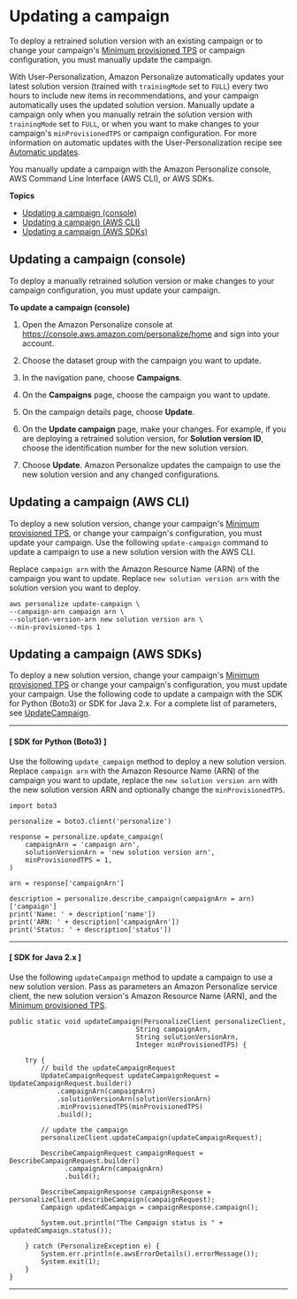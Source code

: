 # Updating a campaign<a name="update-campaigns"></a>

To deploy a retrained solution version with an existing campaign or to change your campaign's [Minimum provisioned TPS](campaigns.md#min-tps-auto-scaling) or campaign configuration, you must manually update the campaign\. 

 With User\-Personalization, Amazon Personalize automatically updates your latest solution version \(trained with `trainingMode` set to `FULL`\) every two hours to include new items in recommendations, and your campaign automatically uses the updated solution version\. Manually update a campaign only when you manually retrain the solution version with `trainingMode` set to `FULL`, or when you want to make changes to your campaign's `minProvisionedTPS` or campaign configuration\. For more information on automatic updates with the User\-Personalization recipe see [Automatic updates](native-recipe-new-item-USER_PERSONALIZATION.md#automatic-updates)\. 

You manually update a campaign with the Amazon Personalize console, AWS Command Line Interface \(AWS CLI\), or AWS SDKs\.

**Topics**
+ [Updating a campaign \(console\)](#update-campaign-console)
+ [Updating a campaign \(AWS CLI\)](#update-campaign-cli)
+ [Updating a campaign \(AWS SDKs\)](#update-campaign-sdk)

## Updating a campaign \(console\)<a name="update-campaign-console"></a>

To deploy a manually retrained solution version or make changes to your campaign configuration, you must update your campaign\.

**To update a campaign \(console\)**

1. Open the Amazon Personalize console at [https://console\.aws\.amazon\.com/personalize/home](https://console.aws.amazon.com/personalize/home) and sign into your account\.

1.  Choose the dataset group with the campaign you want to update\. 

1. In the navigation pane, choose **Campaigns**\.

1. On the **Campaigns** page, choose the campaign you want to update\.

1. On the campaign details page, choose **Update**\.

1. On the **Update campaign** page, make your changes\. For example, if you are deploying a retrained solution version, for **Solution version ID**, choose the identification number for the new solution version\.

1. Choose **Update**\. Amazon Personalize updates the campaign to use the new solution version and any changed configurations\.

## Updating a campaign \(AWS CLI\)<a name="update-campaign-cli"></a>

To deploy a new solution version, change your campaign's [Minimum provisioned TPS](campaigns.md#min-tps-auto-scaling), or change your campaign's configuration, you must update your campaign\. Use the following `update-campaign` command to update a campaign to use a new solution version with the AWS CLI\. 

Replace `campaign arn` with the Amazon Resource Name \(ARN\) of the campaign you want to update\. Replace `new solution version arn` with the solution version you want to deploy\. 

```
aws personalize update-campaign \
--campaign-arn campaign arn \
--solution-version-arn new solution version arn \
--min-provisioned-tps 1
```

## Updating a campaign \(AWS SDKs\)<a name="update-campaign-sdk"></a>

To deploy a new solution version, change your campaign's [Minimum provisioned TPS](campaigns.md#min-tps-auto-scaling) or change your campaign's configuration, you must update your campaign\. Use the following code to update a campaign with the SDK for Python \(Boto3\) or SDK for Java 2\.x\. For a complete list of parameters, see [UpdateCampaign](API_UpdateCampaign.md)\. 

------
#### [ SDK for Python \(Boto3\) ]

Use the following `update_campaign` method to deploy a new solution version\. Replace `campaign arn` with the Amazon Resource Name \(ARN\) of the campaign you want to update, replace the `new solution version arn` with the new solution version ARN and optionally change the `minProvisionedTPS`\.

```
import boto3

personalize = boto3.client('personalize')

response = personalize.update_campaign(
    campaignArn = 'campaign arn',
    solutionVersionArn = 'new solution version arn',
    minProvisionedTPS = 1,
)

arn = response['campaignArn']

description = personalize.describe_campaign(campaignArn = arn)['campaign']
print('Name: ' + description['name'])
print('ARN: ' + description['campaignArn'])
print('Status: ' + description['status'])
```

------
#### [ SDK for Java 2\.x ]

Use the following `updateCampaign` method to update a campaign to use a new solution version\. Pass as parameters an Amazon Personalize service client, the new solution version's Amazon Resource Name \(ARN\), and the [Minimum provisioned TPS](campaigns.md#min-tps-auto-scaling)\. 

```
public static void updateCampaign(PersonalizeClient personalizeClient, 
                                String campaignArn,
                                String solutionVersionArn, 
                                Integer minProvisionedTPS) {

    try {    
        // build the updateCampaignRequest
        UpdateCampaignRequest updateCampaignRequest = UpdateCampaignRequest.builder()
            .campaignArn(campaignArn)
            .solutionVersionArn(solutionVersionArn)
            .minProvisionedTPS(minProvisionedTPS)
            .build();
        
        // update the campaign
        personalizeClient.updateCampaign(updateCampaignRequest);
        
        DescribeCampaignRequest campaignRequest = DescribeCampaignRequest.builder()
              .campaignArn(campaignArn)
              .build();
    
        DescribeCampaignResponse campaignResponse = personalizeClient.describeCampaign(campaignRequest);
        Campaign updatedCampaign = campaignResponse.campaign();
        
        System.out.println("The Campaign status is " + updatedCampaign.status());
    
    } catch (PersonalizeException e) {
        System.err.println(e.awsErrorDetails().errorMessage());
        System.exit(1);
    }
}
```

------